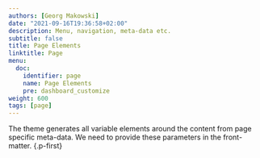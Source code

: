 ```yaml
---
authors: [Georg Makowski]
date: "2021-09-16T19:36:58+02:00"
description: Menu, navigation, meta-data etc. 
subtitle: false
title: Page Elements
linktitle: Page
menu:
  doc:
    identifier: page
    name: Page Elements
    pre: dashboard_customize
weight: 600
tags: [page]
---
```


The theme generates all variable elements around the content from page specific meta-data. We need to provide these parameters in the front-matter.
{.p-first} <!-- more -->

